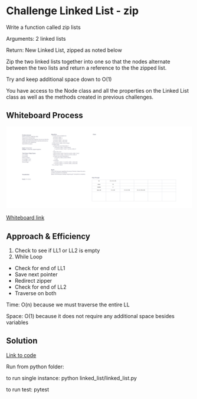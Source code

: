 # Challenge Linked List - zip
Write a function called zip lists

Arguments: 2 linked lists

Return: New Linked List, zipped as noted below

Zip the two linked lists together into one so that the nodes alternate between the two lists and return a reference to the the zipped list.

Try and keep additional space down to O(1)

You have access to the Node class and all the properties on the Linked List class as well as the methods created in previous challenges.


## Whiteboard Process
![Whiteboard image](whiteboard08.png)

[Whiteboard link](https://mikeshen926191.invisionapp.com/freehand/Code-Challenge-08-cKelbbFHD?dsid_h=e7cdcc2f291ecc4307a9b4051456223898bc1305cf19e510d10233ea04afdf14&uid_h=cb08dec7ece6a9f52098e8b9edfd4330e40a53876f81c120382ecff9ccb5784d)

## Approach & Efficiency

1. Check to see if LL1 or LL2 is empty
2. While Loop
- Check for end of LL1
- Save next pointer
- Redirect zipper
- Check for end of LL2
- Traverse on both

Time: O(n) because we must traverse the entire LL

Space: O(1) because it does not require any additional space besides variables

## Solution
[Link to code](https://github.com/mikeshen7/data-structures-and-algorithms/blob/main/python/linked_list/linked_list.py)

Run from python folder:

to run single instance: python linked_list/linked_list.py

to run test: pytest
